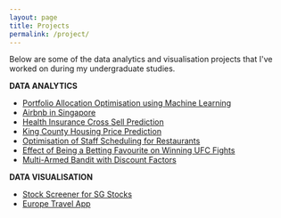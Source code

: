 ```yaml
---
layout: page
title: Projects
permalink: /project/
---
```


Below are some of the data analytics and visualisation projects that I've worked on during my undergraduate studies. 

**DATA ANALYTICS**
* [Portfolio Allocation Optimisation using Machine Learning](https://github.com/imihshos/portfolio_allocation)
* [Airbnb in Singapore](https://github.com/imihshos/airbnb_analytics)
* [Health Insurance Cross Sell Prediction](https://github.com/imihshos/vehicle_insurance_prediction)
* [King County Housing Price Prediction](https://github.com/imihshos/kc_housing_price)
* [Optimisation of Staff Scheduling for Restaurants](https://github.com/imihshos/scheduling_optimisation)
* [Effect of Being a Betting Favourite on Winning UFC Fights](https://github.com/imihshos/rdd_ufc)
* [Multi-Armed Bandit with Discount Factors](https://github.com/imihshos/mab_rl)

**DATA VISUALISATION**
* [Stock Screener for SG Stocks](https://github.com/imihshos/sg_stock_screener)
* [Europe Travel App](https://github.com/imihshos/travelinfo_app)


